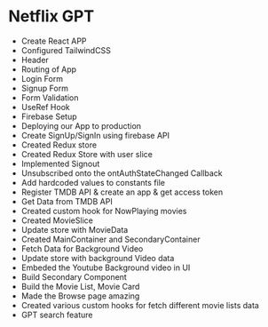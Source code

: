 # Netflix GPT

- Create React APP
- Configured TailwindCSS
- Header
- Routing of App
- Login Form
- Signup Form
- Form Validation 
- UseRef Hook 
- Firebase Setup
- Deploying our App to production
- Create SignUp/SignIn using firebase API
- Created Redux store
- Created Redux Store with user slice
- Implemented Signout
- Unsubscribed onto the ontAuthStateChanged Callback
- Add hardcoded values to constants file
- Register TMDB API & create an app & get access token
- Get Data from TMDB API
- Created custom hook for NowPlaying movies
- Created MovieSlice
- Update store with MovieData
- Created MainContainer and SecondaryContainer
- Fetch Data for Background Video
- Update store with background Video data
- Embeded the Youtube Background video in UI 
- Build Secondary Component
- Build the Movie List, Movie Card
- Made the Browse page amazing
- Created various custom hooks for fetch different movie lists data
- GPT search feature